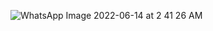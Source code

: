![WhatsApp Image 2022-06-14 at 2 41 26 AM](https://user-images.githubusercontent.com/85135664/173523342-9594d809-307c-4dc3-9c37-dff5b3b82b82.jpeg)
